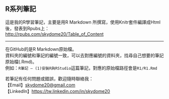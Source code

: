 ## R系列筆記

這是我的R學習筆記，主要是用R Markdown 所撰寫，使用Knitr套件編譯成Html後，發表到Rpubs上：   
<a href="http://rpubs.com/skydome20/Table_of_Content" target="_blank">http://rpubs.com/skydome20/Table_of_Content</a>   

----------

在GitHub的是R Markdown原始檔。   
資料夾的編號和筆記的編號一致，可以去對應編號的資料夾，找尋自己想要的筆記原始檔(.Rmd)。   
例如：`R筆記 – (1)安裝R與RStudio`這篇筆記，對應的原始檔路徑會是`R1/R1.Rmd`   

若筆記有任何問題或錯誤，歡迎隨時聯絡我：   
【Email】skydome20@gmail.com   
【LinkedIn】<a href="https://tw.linkedin.com/in/skydome20" target="_blank">https://tw.linkedin.com/in/skydome20</a> 
